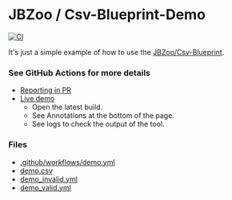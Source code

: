 # JBZoo / Csv-Blueprint-Demo

[![CI](https://github.com/JBZoo/Csv-Blueprint-Demo/actions/workflows/demo.yml/badge.svg?branch=master)](https://github.com/JBZoo/Csv-Blueprint-Demo/actions/workflows/demo.yml?query=branch%3Amaster)

It's just a simple example of how to use the [JBZoo/Csv-Blueprint](https://github.com/JBZoo/Csv-Blueprint).


### See GitHub Actions for more details

* [Reporting in PR](https://github.com/JBZoo/Csv-Blueprint-Demo/pull/2/files)
* [Live demo](https://github.com/JBZoo/Csv-Blueprint-Demo/actions/workflows/demo.yml?query=branch%3Amaster)
  * Open the latest build.
  * See Annotations at the bottom of the page.
  * See logs to check the output of the tool.


### Files
 * [.github/workflows/demo.yml](.github/workflows/demo.yml)
 * [demo.csv](files/demo.csv)
 * [demo_invalid.yml](files/demo_invalid.yml)
 * [demo_valid.yml](files/demo_valid.yml)

